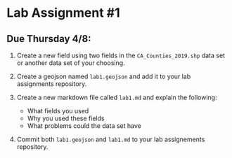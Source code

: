# Lab Assignment #1
## Due Thursday 4/8:
1.  Create a new field using two fields in the `CA_Counties_2019.shp` data set or another data set of your choosing.

2. Create a geojson named `lab1.geojson` and add it to your lab assignments repository.

3. Create a new markdown file called `lab1.md` and explain the following:
   -  What fields you used
   -  Why you used these fields
   -  What problems could the data set have
4. Commit both `lab1.geojson` and `lab1.md` to your lab assignements repository.